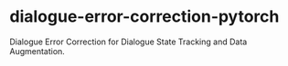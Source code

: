 # dialogue-error-correction-pytorch
Dialogue Error Correction for Dialogue State Tracking and Data Augmentation.

